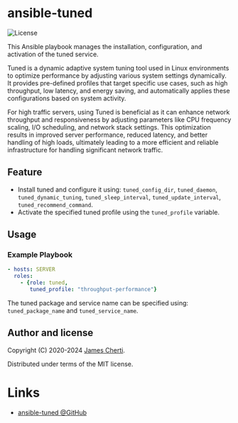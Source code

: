 # ansible-tuned
![License](https://img.shields.io/github/license/jamescherti/ansible-tuned)

This Ansible playbook manages the installation, configuration, and activation of the tuned service.

Tuned is a dynamic adaptive system tuning tool used in Linux environments to optimize performance by adjusting various system settings dynamically. It provides pre-defined profiles that target specific use cases, such as high throughput, low latency, and energy saving, and automatically applies these configurations based on system activity.

For high traffic servers, using Tuned is beneficial as it can enhance network throughput and responsiveness by adjusting parameters like CPU frequency scaling, I/O scheduling, and network stack settings. This optimization results in improved server performance, reduced latency, and better handling of high loads, ultimately leading to a more efficient and reliable infrastructure for handling significant network traffic.

## Feature

- Install tuned and configure it using: `tuned_config_dir`, `tuned_daemon`, `tuned_dynamic_tuning`, `tuned_sleep_interval`, `tuned_update_interval`, `tuned_recommend_command`.
- Activate the specified tuned profile using the `tuned_profile` variable.

## Usage

### Example Playbook

```yaml
- hosts: SERVER
  roles:
    - {role: tuned,
       tuned_profile: "throughput-performance"}
```

The tuned package and service name can be specified using: `tuned_package_name` and `tuned_service_name`.

## Author and license

Copyright (C) 2020-2024 [James Cherti](https://www.jamescherti.com).

Distributed under terms of the MIT license.

# Links

- [ansible-tuned @GitHub](https://github.com/jamescherti/ansible-tuned)
